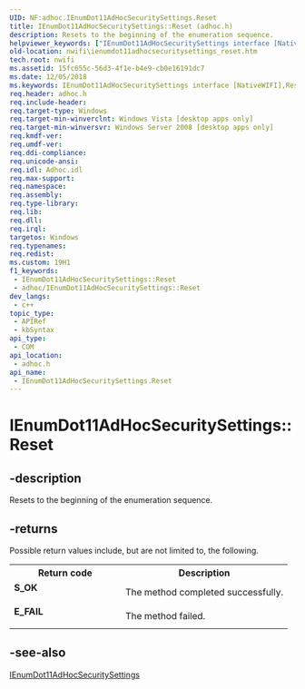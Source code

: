 ```yaml
---
UID: NF:adhoc.IEnumDot11AdHocSecuritySettings.Reset
title: IEnumDot11AdHocSecuritySettings::Reset (adhoc.h)
description: Resets to the beginning of the enumeration sequence.
helpviewer_keywords: ["IEnumDot11AdHocSecuritySettings interface [NativeWIFI]","Reset method","IEnumDot11AdHocSecuritySettings.Reset","IEnumDot11AdHocSecuritySettings::Reset","Reset","Reset method [NativeWIFI]","Reset method [NativeWIFI]","IEnumDot11AdHocSecuritySettings interface","adhoc/IEnumDot11AdHocSecuritySettings::Reset","nwifi.ienumdot11adhocsecuritysettings_reset"]
old-location: nwifi\ienumdot11adhocsecuritysettings_reset.htm
tech.root: nwifi
ms.assetid: 15fc655c-56d3-4f1e-b4e9-cb0e16191dc7
ms.date: 12/05/2018
ms.keywords: IEnumDot11AdHocSecuritySettings interface [NativeWIFI],Reset method, IEnumDot11AdHocSecuritySettings.Reset, IEnumDot11AdHocSecuritySettings::Reset, Reset, Reset method [NativeWIFI], Reset method [NativeWIFI],IEnumDot11AdHocSecuritySettings interface, adhoc/IEnumDot11AdHocSecuritySettings::Reset, nwifi.ienumdot11adhocsecuritysettings_reset
req.header: adhoc.h
req.include-header: 
req.target-type: Windows
req.target-min-winverclnt: Windows Vista [desktop apps only]
req.target-min-winversvr: Windows Server 2008 [desktop apps only]
req.kmdf-ver: 
req.umdf-ver: 
req.ddi-compliance: 
req.unicode-ansi: 
req.idl: Adhoc.idl
req.max-support: 
req.namespace: 
req.assembly: 
req.type-library: 
req.lib: 
req.dll: 
req.irql: 
targetos: Windows
req.typenames: 
req.redist: 
ms.custom: 19H1
f1_keywords:
 - IEnumDot11AdHocSecuritySettings::Reset
 - adhoc/IEnumDot11AdHocSecuritySettings::Reset
dev_langs:
 - c++
topic_type:
 - APIRef
 - kbSyntax
api_type:
 - COM
api_location:
 - adhoc.h
api_name:
 - IEnumDot11AdHocSecuritySettings.Reset
---
```


# IEnumDot11AdHocSecuritySettings::Reset


## -description

Resets to the beginning of the enumeration sequence.



## -returns

Possible return values include, but are not limited to, the following.

<table>
<tr>
<th>Return code</th>
<th>Description</th>
</tr>
<tr>
<td width="40%">
<dl>
<dt><b>S_OK</b></dt>
</dl>
</td>
<td width="60%">
The method completed successfully.

</td>
</tr>
<tr>
<td width="40%">
<dl>
<dt><b>E_FAIL</b></dt>
</dl>
</td>
<td width="60%">
The method failed.

</td>
</tr>
</table>

## -see-also

<a href="/windows/desktop/api/adhoc/nn-adhoc-ienumdot11adhocsecuritysettings">IEnumDot11AdHocSecuritySettings</a>
